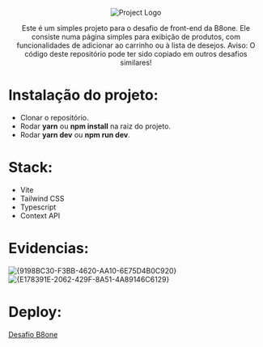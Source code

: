 <p align="center">
  <img src="https://github.com/user-attachments/assets/a0b7a207-6cae-47e7-95b5-902ac665ba75") alt="Project Logo"/>
</p>

<p align="center">
Este é um simples projeto para o desafio de front-end da B8one. Ele consiste numa página simples para exibição de produtos, com funcionalidades de adicionar ao carrinho ou à lista de desejos.
Aviso: O código deste repositório pode ter sido copiado em outros desafios similares!
</p>

# Instalação do projeto:
- Clonar o repositório.
- Rodar **yarn** ou **npm install** na raiz do projeto.
- Rodar **yarn dev** ou **npm run dev**.


# Stack:
- Vite
- Tailwind CSS
- Typescript
- Context API

 # Evidencias:
![{9198BC30-F3BB-4620-AA10-6E75D4B0C920}](https://github.com/user-attachments/assets/ce2db89f-a8f4-49df-9919-9641ffe1cc03)
![{E178391E-2062-429F-8A51-4A89146C6129}](https://github.com/user-attachments/assets/e6a6197d-ac21-4f3e-a91a-191420841a82)


 # Deploy:
[Desafio B8one](https://b8one-challenge-gamma.vercel.app/)
